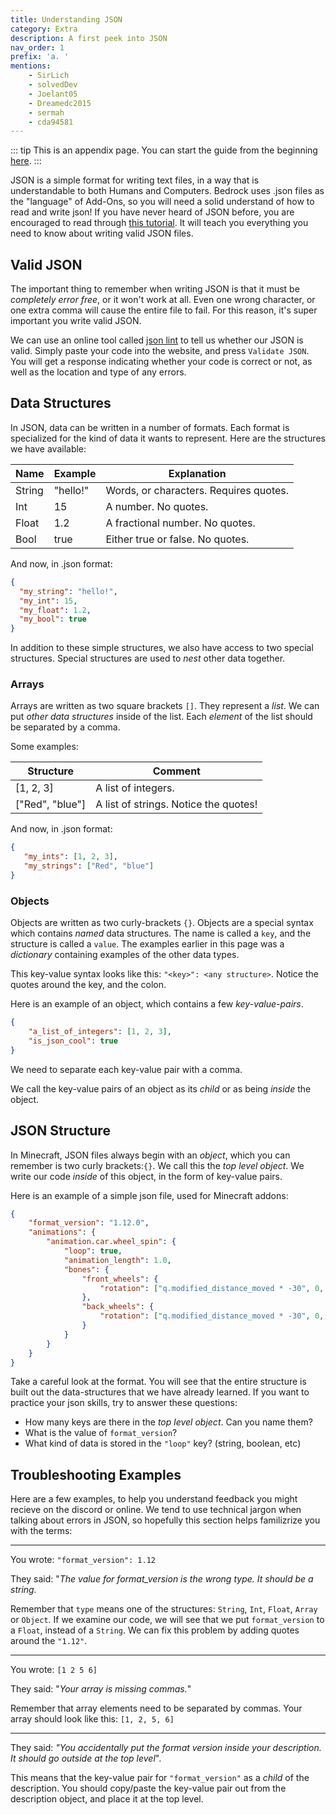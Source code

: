 ```yaml
---
title: Understanding JSON
category: Extra
description: A first peek into JSON
nav_order: 1
prefix: 'a. '
mentions:
    - SirLich
    - solvedDev
    - Joelant05
    - Dreamedc2015
    - sermah
    - cda94581
---
```


::: tip
This is an appendix page. You can start the guide from the beginning [here](/guide/index).
:::

JSON is a simple format for writing text files, in a way that is understandable to both Humans and Computers. Bedrock uses .json files as the "language" of Add-Ons, so you will need a solid understand of how to read and write json! If you have never heard of JSON before, you are encouraged to read through [this tutorial](https://www.digitalocean.com/community/tutorials/an-introduction-to-json). It will teach you everything you need to know about writing valid JSON files.

## Valid JSON

The important thing to remember when writing JSON is that it must be _completely error free_, or it won't work at all. Even one wrong character, or one extra comma will cause the entire file to fail. For this reason, it's super important you write valid JSON.

We can use an online tool called [json lint](https://jsonlint.com/) to tell us whether our JSON is valid. Simply paste your code into the website, and press `Validate JSON`. You will get a response indicating whether your code is correct or not, as well as the location and type of any errors.

## Data Structures

In JSON, data can be written in a number of formats. Each format is specialized for the kind of data it wants to represent. Here are the structures we have available:

| Name   | Example  | Explanation                            |
| ------ | -------- | -------------------------------------- |
| String | "hello!" | Words, or characters. Requires quotes. |
| Int    | 15       | A number. No quotes.                   |
| Float  | 1.2      | A fractional number. No quotes.        |
| Bool   | true     | Either true or false. No quotes.       |

And now, in .json format:

```json
{
  "my_string": "hello!",
  "my_int": 15,
  "my_float": 1.2,
  "my_bool": true
}
```

In addition to these simple structures, we also have access to two special structures. Special structures are used to *nest* other data together.

### Arrays

Arrays are written as two square brackets `[]`. They represent a _list_. We can put _other data structures_ inside of the list. Each _element_ of the list should be separated by a comma.

Some examples:

| Structure       | Comment                               |
| --------------- | ------------------------------------- |
| [1, 2, 3]       | A list of integers.                   |
| ["Red", "blue"] | A list of strings. Notice the quotes! |

And now, in .json format:

```json
{
   "my_ints": [1, 2, 3],
   "my_strings": ["Red", "blue"]
}
```

### Objects

Objects are written as two curly-brackets `{}`. Objects are a special syntax which contains _named_ data structures. The name is called a `key`, and the structure is called a `value`. The examples earlier in this page was a *dictionary* containing examples of the other data types.

This key-value syntax looks like this: `"<key>": <any structure>`. Notice the quotes around the key, and the colon.

Here is an example of an object, which contains a few _key-value-pairs_.

<CodeHeader></CodeHeader>

```json
{
	"a_list_of_integers": [1, 2, 3],
	"is_json_cool": true
}
```

We need to separate each key-value pair with a comma.

We call the key-value pairs of an object as its _child_ or as being _inside_ the object.

## JSON Structure

In Minecraft, JSON files always begin with an _object_, which you can remember is two curly brackets:`{}`. We call this the _top level object_. We write our code _inside_ of this object, in the form of key-value pairs.

Here is an example of a simple json file, used for Minecraft addons:

<CodeHeader></CodeHeader>

```json
{
	"format_version": "1.12.0",
	"animations": {
		"animation.car.wheel_spin": {
			"loop": true,
			"animation_length": 1.0,
			"bones": {
				"front_wheels": {
					"rotation": ["q.modified_distance_moved * -30", 0, 0]
				},
				"back_wheels": {
					"rotation": ["q.modified_distance_moved * -30", 0, 0]
				}
			}
		}
	}
}
```

Take a careful look at the format. You will see that the entire structure is built out the data-structures that we have already learned. If you want to practice your json skills, try to answer these questions:

-   How many keys are there in the _top level object_. Can you name them?
-   What is the value of `format_version`?
-   What kind of data is stored in the `"loop"` key? (string, boolean, etc)

## Troubleshooting Examples

Here are a few examples, to help you understand feedback you might recieve on the discord or online. We tend to use technical jargon when talking about errors in JSON, so hopefully this section helps familizrize you with the terms: 

---

You wrote: `"format_version": 1.12`

They said: "_The value for format_version is the wrong type. It should be a string._

Remember that `type` means one of the structures: `String`, `Int`, `Float`, `Array` or `Object`. If we examine our code, we will see that we put `format_version` to a `Float`, instead of a `String`. We can fix this problem by adding quotes around the `"1.12"`.

---

You wrote: `[1 2 5 6]`

They said: "_Your array is missing commas._"

Remember that array elements need to be separated by commas. Your array should look like this: `[1, 2, 5, 6]`

---

They said: _"You accidentally put the format version inside your description. It should go outside at the top level_".

This means that the key-value pair for `"format_version"` as a _child_ of the description. You should copy/paste the key-value pair out from the description object, and place it at the top level.
